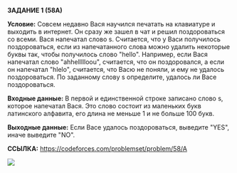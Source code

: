 **ЗАДАНИЕ 1 (58А)**

**Условие:**
Совсем недавно Вася научился печатать на клавиатуре и выходить в интернет. 
Он сразу же зашел в чат и решил поздороваться со всеми. Вася напечатал слово s. 
Считается, что у Васи получилось поздороваться, если из напечатанного слова можно удалить некоторые буквы так, чтобы получилось слово "hello". 
Например, если Вася напечатал слово "ahhellllloou", считается, что он поздоровался, а если он напечатал "hlelo", считается, что Васю не поняли, и ему не удалось поздороваться. 
По заданному слову s определите, удалось ли Васе поздороваться.

**Входные данные:**
В первой и единственной строке записано слово s, которое напечатал Вася. Это слово состоит из маленьких букв латинского алфавита, его длина не меньше 1 и не больше 100 букв.

**Выходные данные:**
Если Васе удалось поздороваться, выведите "YES", иначе выведите "NO".

**ССЫЛКА:** https://codeforces.com/problemset/problem/58/A 

![](C:\Users\Дмитрий\Desktop\Task1-58A-result.png)